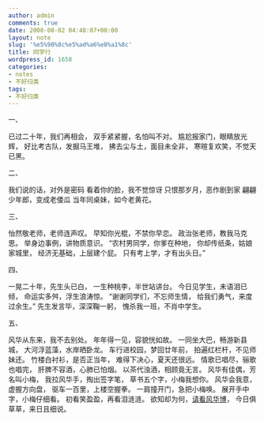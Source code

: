 ```yaml
---
author: admin
comments: true
date: 2008-08-02 04:48:07+00:00
layout: note
slug: '%e5%90%8c%e5%ad%a6%e8%a1%8c'
title: 同学行
wordpress_id: 1658
categories:
- notes
- 不好归类
tags:
- 不好归类
---
```


一、

已过二十年，我们再相会，
双手紧紧握，名怕叫不对。
尴尬报家门，眼睛放光辉，
好比考古队，发掘马王堆，
拂去尘与土，面目未全非，
寒暄复欢笑，不觉天已黑。

二、

我们说的话，对外是密码
看着你的脸，我不觉惊讶
只恨那岁月，恶作剧到家
翩翩少年郎，变成老倭瓜
当年同桌妹，如今老黄花。

三、

怡然敬老师，老师连声叹。
早知你光棍，不禁你早恋。
政治张老师，教我马克思。
举身边事例，讲物质意识。
“农村男同学，你爹在种地，
你却传纸条，姑娘家城里，
经济无基础，上层建个屁。
只有考上学，才有出头日。”

四、

一晃二十年，先生头已白，
一生种桃李，半世站讲台。
今日见学生，未语泪已倾，
命运实多舛，浮生浪涛惊。
“谢谢同学们，不忘师生情，
给我们勇气，来度过余生。”
先生发言毕，深深鞠一躬，
愧杀我一班，不肖中学生。

五、

风华从东来，我不去别处。
年年得一见，容貌恍如故。
一同坐大巴，畅游新县城，
大河浮蓝藻，水岸晒卧龙。
车行进校园，梦回廿年前，
拍遍红栏杆，不见师妹还。
竹楼白衬衫，是否正当年，
难得下决心，夏天还很远。
情歌已唱尽，骊歌也唱完，
肝脾不容酒，心肺已怕烟。
以茶代浊酒，相顾竟无言。
风华有佳偶，芳名叫小梅，
我拉风华手，掏出签字笔，
草书五个字，小梅我想你。
风华会我意，虚握方向盘，
驱车一百里，上楼空握拳。
一肩撞开门，急把小梅唤。
展开手中字，小梅仔细看。
初看笑盈盈，再看泪涟涟。
欲知却为何，[请看风华博](http://fenghua09.blogbus.com/logs/26297592.html)，
今日俱草草，来日且细说。
